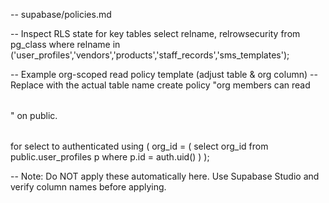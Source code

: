 -- supabase/policies.md

-- Inspect RLS state for key tables
select relname, relrowsecurity
from pg_class
where relname in ('user_profiles','vendors','products','staff_records','sms_templates');

-- Example org-scoped read policy template (adjust table & org column)
-- Replace <table> with the actual table name
create policy "org members can read <table>"
on public.<table>
for select
to authenticated
using (
org_id = (
select org_id from public.user_profiles p where p.id = auth.uid()
)
);

-- Note: Do NOT apply these automatically here. Use Supabase Studio and verify column names before applying.
